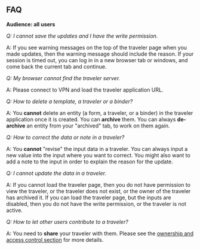 ## FAQ

**Audience: all users**

_Q: I cannot save the updates and I have the write permission._

A: If you see warning messages on the top of the traveler page when you made
updates, then the warning message should include the reason. If your session is
timed out, you can log in in a new browser tab or windows, and come back the
current tab and continue.

_Q: My browser cannot find the traveler server._

A: Please connect to VPN and load the traveler application URL.

_Q: How to delete a template, a traveler or a binder?_

A: You **cannot** delete an entity (a form, a traveler, or a binder) in the
traveler application once it is created. You can **archive** them. You can
always **de-archive** an entity from your "archived" tab, to work on them again.

_Q: How to correct the data or note in a traveler?_

A: You **cannot** "revise" the input data in a traveler. You can always input a
new value into the input where you want to correct. You might also want to add a
note to the input in order to explain the reason for the update.

_Q: I cannot update the data in a traveler._

A: If you cannot load the traveler page, then you do not have permission to view
the traveler, or the traveler does not exist, or the owner of the traveler has
archived it. If you can load the traveler page, but the inputs are disabled,
then you do not have the write permission, or the traveler is not active.

_Q: How to let other users contribute to a traveler?_

A: You need to **share** your traveler with them. Please see the
[ownership and access control section](#ownership) for more details.
